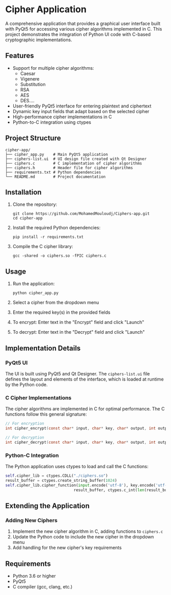 # Cipher Application

A comprehensive application that provides a graphical user interface built with PyQt5 for accessing various cipher algorithms implemented in C. This project demonstrates the integration of Python UI code with C-based cryptographic implementations.

## Features

- Support for multiple cipher algorithms:
  - Caesar
  - Vigenere
  - Substitution
  - RSA
  - AES
  - DES....
- User-friendly PyQt5 interface for entering plaintext and ciphertext
- Dynamic key input fields that adapt based on the selected cipher
- High-performance cipher implementations in C
- Python-to-C integration using ctypes

## Project Structure

```
cipher-app/
├── cipher_app.py    # Main PyQt5 application
├── ciphers-list.ui  # UI design file created with Qt Designer
├── ciphers.c        # C implementation of cipher algorithms
├── ciphers.h        # Header file for cipher algorithms
├── requirements.txt # Python dependencies
└── README.md        # Project documentation
```

## Installation

1. Clone the repository:

   ```
   git clone https://github.com/MohamedMouloudj/Ciphers-app.git
   cd cipher-app
   ```

2. Install the required Python dependencies:

   ```
   pip install -r requirements.txt
   ```

3. Compile the C cipher library:
   ```
   gcc -shared -o ciphers.so -fPIC ciphers.c
   ```

## Usage

1. Run the application:

   ```
   python cipher_app.py
   ```

2. Select a cipher from the dropdown menu
3. Enter the required key(s) in the provided fields
4. To encrypt: Enter text in the "Encrypt" field and click "Launch"
5. To decrypt: Enter text in the "Decrypt" field and click "Launch"

## Implementation Details

### PyQt5 UI

The UI is built using PyQt5 and Qt Designer. The `ciphers-list.ui` file defines the layout and elements of the interface, which is loaded at runtime by the Python code.

### C Cipher Implementations

The cipher algorithms are implemented in C for optimal performance. The C functions follow this general signature:

```c
// For encryption
int cipher_encrypt(const char* input, char* key, char* output, int output_size);

// For decryption
int cipher_decrypt(const char* input, char* key, char* output, int output_size);
```

### Python-C Integration

The Python application uses ctypes to load and call the C functions:

```python
self.cipher_lib = ctypes.CDLL("./ciphers.so")
result_buffer = ctypes.create_string_buffer(1024)
self.cipher_lib.cipher_function(input.encode('utf-8'), key.encode('utf-8'),
                              result_buffer, ctypes.c_int(len(result_buffer)))
```

## Extending the Application

### Adding New Ciphers

1. Implement the new cipher algorithm in C, adding functions to `ciphers.c`
2. Update the Python code to include the new cipher in the dropdown menu
3. Add handling for the new cipher's key requirements

## Requirements

- Python 3.6 or higher
- PyQt5
- C compiler (gcc, clang, etc.)

